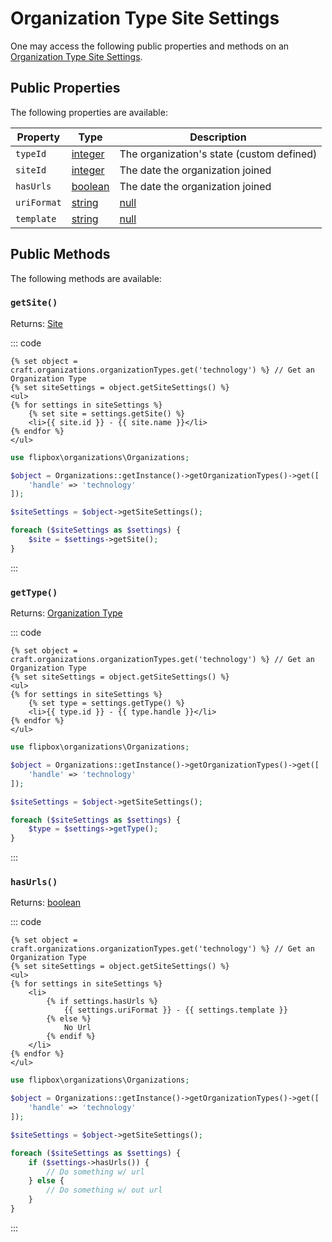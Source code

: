 # Organization Type Site Settings

One may access the following public properties and methods on an [Organization Type Site Settings].

[Organization Type Site Settings]: organization-type-site-settings "Organization Type Site Settings"

## Public Properties
The following properties are available:

| Property              | Type                                  | Description
| --------------------- | ------------------------------------- | ---------------------------------------------------------------------------------
| `typeId`              | [integer]                             | The organization's state (custom defined)
| `siteId`              | [integer]                             | The date the organization joined
| `hasUrls`             | [boolean]                             | The date the organization joined
| `uriFormat`           | [string]|[null]                     | The date the organization joined
| `template`            | [string]|[null]                     | The date the organization joined


## Public Methods
The following methods are available:

### `getSite()`

Returns: [Site]

::: code
```twig
{% set object = craft.organizations.organizationTypes.get('technology') %} // Get an Organization Type
{% set siteSettings = object.getSiteSettings() %}
<ul>
{% for settings in siteSettings %}
    {% set site = settings.getSite() %}
    <li>{{ site.id }} - {{ site.name }}</li>
{% endfor %}
</ul>
```

```php
use flipbox\organizations\Organizations;

$object = Organizations::getInstance()->getOrganizationTypes()->get([
    'handle' => 'technology'
]);

$siteSettings = $object->getSiteSettings();

foreach ($siteSettings as $settings) {
    $site = $settings->getSite();
}
```
:::


### `getType()`

Returns: [Organization Type]

::: code
```twig
{% set object = craft.organizations.organizationTypes.get('technology') %} // Get an Organization Type
{% set siteSettings = object.getSiteSettings() %}
<ul>
{% for settings in siteSettings %}
    {% set type = settings.getType() %}
    <li>{{ type.id }} - {{ type.handle }}</li>
{% endfor %}
</ul>
```

```php
use flipbox\organizations\Organizations;

$object = Organizations::getInstance()->getOrganizationTypes()->get([
    'handle' => 'technology'
]);

$siteSettings = $object->getSiteSettings();

foreach ($siteSettings as $settings) {
    $type = $settings->getType();
}
```
:::



### `hasUrls()`

Returns: [boolean]

::: code
```twig
{% set object = craft.organizations.organizationTypes.get('technology') %} // Get an Organization Type
{% set siteSettings = object.getSiteSettings() %}
<ul>
{% for settings in siteSettings %}
    <li>
        {% if settings.hasUrls %}
            {{ settings.uriFormat }} - {{ settings.template }}
        {% else %}
            No Url
        {% endif %}
    </li>
{% endfor %}
</ul>
```

```php
use flipbox\organizations\Organizations;

$object = Organizations::getInstance()->getOrganizationTypes()->get([
    'handle' => 'technology'
]);

$siteSettings = $object->getSiteSettings();

foreach ($siteSettings as $settings) {
    if ($settings->hasUrls()) {
        // Do something w/ url
    } else {
        // Do something w/ out url    
    }
}
```
:::

[integer]: http://www.php.net/language.types.integer
[boolean]: http://www.php.net/language.types.boolean
[string]: http://www.php.net/language.types.string
[null]: http://www.php.net/language.types.null
[array]: http://www.php.net/language.types.array

[Site]: https://docs.craftcms.com/api/v3/craft-models-site.html "Site"
[Organization Type]: organization-type "Organization Type"
